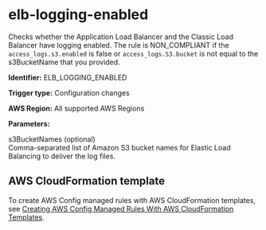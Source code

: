 # elb\-logging\-enabled<a name="elb-logging-enabled"></a>

Checks whether the Application Load Balancer and the Classic Load Balancer have logging enabled\. The rule is NON\_COMPLIANT if the `access_logs.s3.enabled` is false or `access_logs.S3.bucket` is not equal to the s3BucketName that you provided\.

**Identifier:** ELB\_LOGGING\_ENABLED

**Trigger type:** Configuration changes

**AWS Region:** All supported AWS Regions

**Parameters:**

 s3BucketNames \(optional\)   
Comma\-separated list of Amazon S3 bucket names for Elastic Load Balancing to deliver the log files\.

## AWS CloudFormation template<a name="w24aac11c29c17d169c15"></a>

To create AWS Config managed rules with AWS CloudFormation templates, see [Creating AWS Config Managed Rules With AWS CloudFormation Templates](aws-config-managed-rules-cloudformation-templates.md)\.